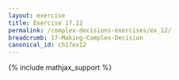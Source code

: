 ```yaml
---
layout: exercise
title: Exercise 17.12
permalink: /complex-decisions-exercises/ex_12/
breadcrumb: 17-Making-Complex-Decision
canonical_id: ch17ex12
---
```


{% include mathjax_support %}
